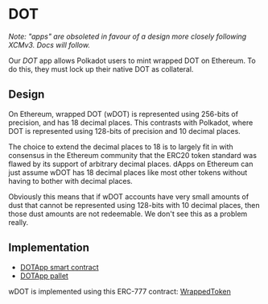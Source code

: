 # DOT

_Note: "apps" are obsoleted in favour of a design more closely following XCMv3. Docs will follow._&#x20;

Our _DOT_ app allows Polkadot users to mint wrapped DOT on Ethereum. To do this, they must lock up their native DOT as collateral.

## Design

On Ethereum, wrapped DOT (wDOT) is represented using 256-bits of precision, and has 18 decimal places. This contrasts with Polkadot, where DOT is represented using 128-bits of precision and 10 decimal places.

The choice to extend the decimal places to 18 is to largely fit in with consensus in the Ethereum community that the ERC20 token standard was flawed by its support of arbitrary decimal places. dApps on Ethereum can just assume wDOT has 18 decimal places like most other tokens without having to bother with decimal places.

Obviously this means that if wDOT accounts have very small amounts of dust that cannot be represented using 128-bits with 10 decimal places, then those dust amounts are not redeemable. We don't see this as a problem really.

## Implementation

* [DOTApp smart contract](../../../contracts/contracts/DOTApp.sol)
* [DOTApp pallet](https://github.com/Snowfork/snowbridge/tree/main/parachain/pallets/dot-app)

wDOT is implemented using this ERC-777 contract: [WrappedToken](../../../ethereum/contracts/WrappedToken.sol)
